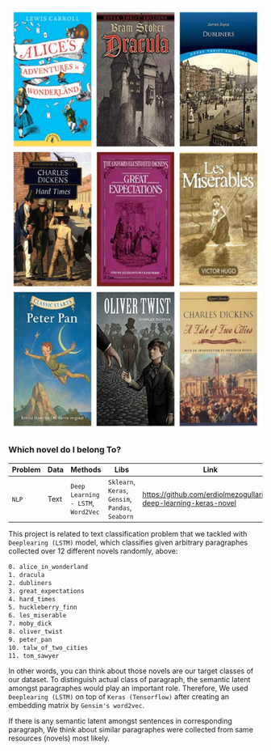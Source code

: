 ![Image](cover.jpg)

### Which novel do I belong To?

|__Problem__|__Data__|__Methods__|__Libs__|__Link__|
|-|-|-|-|-|
|`NLP`|Text|`Deep Learning - LSTM`, `Word2Vec`|`Sklearn`, `Keras`, `Gensim`, `Pandas`, `Seaborn`|https://github.com/erdiolmezogullari/ml-deep-learning-keras-novel|

This project is related to text classification problem that we tackled with `Deeplearing (LSTM)` model, which classifies given arbitrary paragraphes collected over 12 different novels randomly, above: 

    0. alice_in_wonderland
    1. dracula
    2. dubliners
    3. great_expectations
    4. hard_times
    5. huckleberry_finn
    6. les_miserable
    7. moby_dick
    8. oliver_twist
    9. peter_pan
    10. talw_of_two_cities
    11. tom_sawyer

In other words, you can think about those novels are our target classes of our dataset.
To distinguish actual class of paragraph, the semantic latent amongst paragraphes would play an important role. Therefore, We used `Deeplearing (LSTM)` on top of `Keras (Tensorflow)` after creating an embedding matrix by `Gensim's word2vec`.

If there is any semantic latent amongst sentences in corresponding paragraph, 
We think about similar paragraphes were collected from same resources (novels) most likely.

